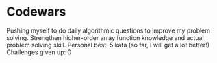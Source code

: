 # Codewars

Pushing myself to do daily algorithmic questions to improve my problem solving. Strengthen higher-order array function knowledge and actual problem solving skill. Personal best: 5 kata (so far, I will get a lot better!) Challenges given up: 0
